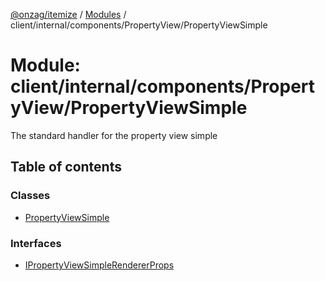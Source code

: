[@onzag/itemize](../README.md) / [Modules](../modules.md) / client/internal/components/PropertyView/PropertyViewSimple

# Module: client/internal/components/PropertyView/PropertyViewSimple

The standard handler for the property view simple

## Table of contents

### Classes

- [PropertyViewSimple](../classes/client_internal_components_PropertyView_PropertyViewSimple.PropertyViewSimple.md)

### Interfaces

- [IPropertyViewSimpleRendererProps](../interfaces/client_internal_components_PropertyView_PropertyViewSimple.IPropertyViewSimpleRendererProps.md)
